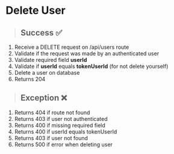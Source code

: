 # Delete User

> ## Success ✅

1. Receive a DELETE request on /api/users route
2. Validate if the request was made by an authenticated user
3. Validate required field **userId**
4. Validate if **userId** equals **tokenUserId** (for not delete yourself)
5. Delete a user on database
6. Returns 204

> ## Exception ❌

1. Returns 404 if route not found
2. Returns 403 if user not authenticated
3. Returns 400 if missing required field
4. Returns 400 if userId equals tokenUserId
5. Returns 403 if user not found
6. Returns 500 if error when deleting user